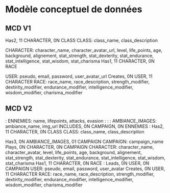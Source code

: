 # Modèle conceptuel de données
## MCD V1

Has2, 11 CHARACTER, 0N CLASS
CLASS: class_name, class_description

CHARACTER: character_name, character_avatar_url, level, life_points, age, background, alignement, stat_strength, stat_dexterity, stat_endurance, stat_intelligence, stat_wisdom, stat_charisma
Has1, 11 CHARACTER, 0N RACE

USER: pseudo, email, password, user_avatar_url
Creates, 0N USER, 11 CHARACTER
RACE: race_name, race_description, strength_modifier, dextirity_modifier, endurance_modifier, intelligence_modifier, wisdom_modifier, charisma_modifier


## MCD V2

:
ENNEMIES: name, lifepoints, attacks, evasion
:
:
:
AMBIANCE_IMAGES: ambiance_name, img_url
INCLUDES, 0N CAMPAIGN, 0N ENNEMIES
:
Has2, 11 CHARACTER, 0N CLASS
CLASS: class_name, class_description

Has3, 0N AMBIANCE_IMAGES, 01 CAMPAIGN
CAMPAIGN: campaign_name
Plays, 0N CHARACTER, 0N CAMPAIGN
CHARACTER: character_name, character_avatar, level, life_points, age, background, alignement, stat_strength, stat_dexterity, stat_endurance, stat_intelligence, stat_wisdom, stat_charisma
Has1, 11 CHARACTER, 0N RACE
:
Leads, 0N USER, 0N CAMPAIGN
USER: pseudo, email, password, user_avatar
Creates, 0N USER, 11 CHARACTER
RACE: race_name, race_description, strength_modifier, dextirity_modifier, endurance_modifier, intelligence_modifier, wisdom_modifier, charisma_modifier

